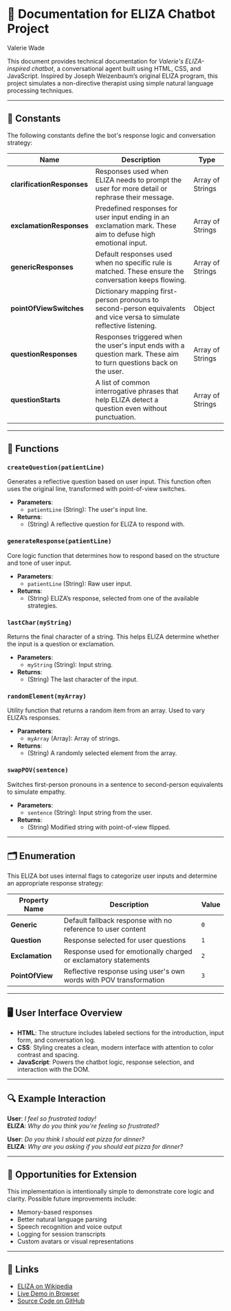 # 📄 Documentation for ELIZA Chatbot Project  
Valerie Wade

This document provides technical documentation for *Valerie's ELIZA-inspired chatbot*, a conversational agent built using HTML, CSS, and JavaScript. Inspired by Joseph Weizenbaum’s original ELIZA program, this project simulates a non-directive therapist using simple natural language processing techniques.

---

## 🧠 Constants

The following constants define the bot's response logic and conversation strategy:

| Name | Description | Type |
|------|-------------|------|
| **clarificationResponses** | Responses used when ELIZA needs to prompt the user for more detail or rephrase their message. | Array of Strings |
| **exclamationResponses** | Predefined responses for user input ending in an exclamation mark. These aim to defuse high emotional input. | Array of Strings |
| **genericResponses** | Default responses used when no specific rule is matched. These ensure the conversation keeps flowing. | Array of Strings |
| **pointOfViewSwitches** | Dictionary mapping first-person pronouns to second-person equivalents and vice versa to simulate reflective listening. | Object |
| **questionResponses** | Responses triggered when the user's input ends with a question mark. These aim to turn questions back on the user. | Array of Strings |
| **questionStarts** | A list of common interrogative phrases that help ELIZA detect a question even without punctuation. | Array of Strings |

---

## 🔧 Functions

### `createQuestion(patientLine)`
Generates a reflective question based on user input. This function often uses the original line, transformed with point-of-view switches.

- **Parameters**:  
  - `patientLine` (String): The user's input line.  
- **Returns**:  
  - (String) A reflective question for ELIZA to respond with.

### `generateResponse(patientLine)`
Core logic function that determines how to respond based on the structure and tone of user input.

- **Parameters**:  
  - `patientLine` (String): Raw user input.  
- **Returns**:  
  - (String) ELIZA’s response, selected from one of the available strategies.

### `lastChar(myString)`
Returns the final character of a string. This helps ELIZA determine whether the input is a question or exclamation.

- **Parameters**:  
  - `myString` (String): Input string.  
- **Returns**:  
  - (String) The last character of the input.

### `randomElement(myArray)`
Utility function that returns a random item from an array. Used to vary ELIZA’s responses.

- **Parameters**:  
  - `myArray` (Array): Array of strings.  
- **Returns**:  
  - (String) A randomly selected element from the array.

### `swapPOV(sentence)`
Switches first-person pronouns in a sentence to second-person equivalents to simulate empathy.

- **Parameters**:  
  - `sentence` (String): Input string from the user.  
- **Returns**:  
  - (String) Modified string with point-of-view flipped.

---

## 🗂️ Enumeration

This ELIZA bot uses internal flags to categorize user inputs and determine an appropriate response strategy:

| Property Name | Description | Value |
|---------------|-------------|--------|
| **Generic** | Default fallback response with no reference to user content | `0` |
| **Question** | Response selected for user questions | `1` |
| **Exclamation** | Response used for emotionally charged or exclamatory statements | `2` |
| **PointOfView** | Reflective response using user's own words with POV transformation | `3` |

---

## 🖥️ User Interface Overview

- **HTML**: The structure includes labeled sections for the introduction, input form, and conversation log.
- **CSS**: Styling creates a clean, modern interface with attention to color contrast and spacing.
- **JavaScript**: Powers the chatbot logic, response selection, and interaction with the DOM.

---

## 🔍 Example Interaction

**User**: *I feel so frustrated today!*  
**ELIZA**: *Why do you think you're feeling so frustrated?*

**User**: *Do you think I should eat pizza for dinner?*  
**ELIZA**: *Why are you asking if you should eat pizza for dinner?*

---

## 🧩 Opportunities for Extension

This implementation is intentionally simple to demonstrate core logic and clarity. Possible future improvements include:

- Memory-based responses  
- Better natural language parsing  
- Speech recognition and voice output  
- Logging for session transcripts  
- Custom avatars or visual representations  

---

## 🔗 Links

- [ELIZA on Wikipedia](https://en.wikipedia.org/wiki/ELIZA)  
- [Live Demo in Browser](https://valwade275.github.io/ELIZA)  
- [Source Code on GitHub](https://github.com/valwade275/ELIZA)
